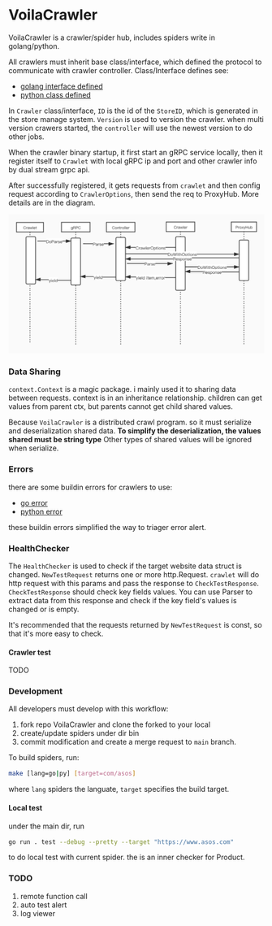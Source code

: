 # VoilaCrawler

VoilaCrawler is a crawler/spider hub, includes spiders write in golang/python.

All crawlers must inherit base class/interface, which defined the protocol to communicate with crawler controller. Class/Interface defines see:

* [golang interface defined](pkg/crawler/spec.go)
* [python class defined](src/crawler/crawler.py)

In `Crawler` class/interface, `ID` is the id of the `StoreID`, which is generated in the store manage system. `Version` is used to version the crawler. when multi version crawers started, the `controller` will use the newest version to do other jobs.

When the crawler binary startup, it first start an gRPC service locally, then it register itself to `Crawlet` with local gRPC ip and port and other crawler info by dual stream grpc api.

After successfully registered, it gets requests from `crawlet` and then config request according to `CrawlerOptions`, then send the req to ProxyHub. More details are in the diagram.

![](doc/Crawler_seq.jpg)

### Data Sharing

`context.Context` is a magic package. i mainly used it to sharing data between requests. context is in an inheritance relationship. children can get values from parent ctx, but parents cannot get child shared values.

Because `VoilaCrawler` is a distributed crawl program. so it must serialize and deserialization shared data. **To simplify the deserialization, the values shared must be string type** Other types of shared values will be ignored when serialize.

### Errors

there are some buildin errors for crawlers to use:

* [go error](pkg/crawler/error.go)
* [python error](src/crawler/error.py)

these buildin errors simplified the way to triager error alert.

### HealthChecker

The `HealthChecker` is used to check if the target website data struct is changed. `NewTestRequest` returns one or more http.Request. `crawlet` will do http request with this params and pass the response to `CheckTestResponse`. `CheckTestResponse` should check key fields values. You can use Parser to extract data from this response and check if the key field's values is changed or is empty.

It's recommended that the requests returned by `NewTestRequest` is const, so that it's more easy to check.


#### Crawler test


TODO

### Development

All developers must develop with this workflow:
1. fork repo VoilaCrawler and clone the forked to your local
2. create/update spiders under dir bin
3. commit modification and create a merge request to `main` branch.


To build spiders, run:

```bash
make [lang=go|py] [target=com/asos]
```

where `lang` spiders the languate, `target` specifies the build target.

#### Local test

under the main dir, run

```bash
go run . test --debug --pretty --target "https://www.asos.com"
```

to do local test with current spider. the is an inner checker for Product.


### TODO

1. remote function call
1. auto test alert
1. log viewer
